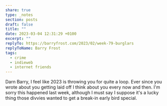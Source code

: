 ```yaml
---
share: true
type: _notes
section: posts
draft: false
title: ""
date: 2023-03-04 12:31:29 +0100
excerpt: ""
replyTo: https://barryfrost.com/2023/02/week-79-burglars
replyToName: Barry Frost
tags:
  - crime
  - indieweb
  - internet friends
---
```



Darn Barry, I feel like 2023 is throwing you for quite a loop. Ever since you wrote about you getting laid off I think about you every now and then. I'm sorry this happened last week, although I must say I suppose it's a lucky thing those divvies wanted to get a break-in early bird special.
